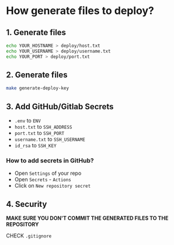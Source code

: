 # How generate files to deploy?

## 1. Generate files

```bash
echo YOUR_HOSTNAME > deploy/host.txt
echo YOUR_USERNAME > deploy/username.txt
echo YOUR_PORT > deploy/port.txt
```

## 2. Generate files

```bash
make generate-deploy-key
```

## 3. Add GitHub/Gitlab Secrets

- `.env` to `ENV`
- `host.txt` to `SSH_ADDRESS`
- `port.txt` to `SSH_PORT`
- `username.txt` to `SSH_USERNAME`
- `id_rsa` to `SSH_KEY`

### How to add secrets in GitHub?

- Open `Settings` of your repo
- Open `Secrets` - `Actions`
- Click on `New repository secret`

## 4. Security

**MAKE SURE YOU DON'T COMMIT THE GENERATED FILES TO THE REPOSITORY**

CHECK `.gitignore`
